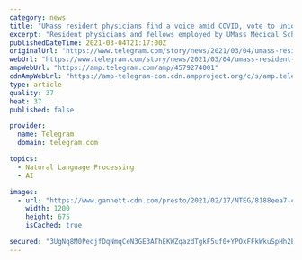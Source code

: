 ```yaml
---
category: news
title: "UMass resident physicians find a voice amid COVID, vote to unionize and join CIR/SEIU"
excerpt: "Resident physicians and fellows employed by UMass Medical School have begun the process of joining a union, voting to file for union recognition and to join the Committee of Interns and Residents, a local of the Service Employees International Union."
publishedDateTime: 2021-03-04T21:17:00Z
originalUrl: "https://www.telegram.com/story/news/2021/03/04/umass-resident-physicians-find-voice-amid-covid-vote-unionize-and-join-cir-seiu/4579274001/"
webUrl: "https://www.telegram.com/story/news/2021/03/04/umass-resident-physicians-find-voice-amid-covid-vote-unionize-and-join-cir-seiu/4579274001/"
ampWebUrl: "https://amp.telegram.com/amp/4579274001"
cdnAmpWebUrl: "https://amp-telegram-com.cdn.ampproject.org/c/s/amp.telegram.com/amp/4579274001"
type: article
quality: 37
heat: 37
published: false

provider:
  name: Telegram
  domain: telegram.com

topics:
  - Natural Language Processing
  - AI

images:
  - url: "https://www.gannett-cdn.com/presto/2021/02/17/NTEG/8188eea7-c331-4e43-8258-821de08b01f4-med_school.JPG?auto=webp&crop=2126,1196,x113,y0&format=pjpg&width=1200"
    width: 1200
    height: 675
    isCached: true

secured: "3UgNq8M0PedjfDqNmqCeN3GE3AThEKWZqazdTgkF5uf0+YPOxFFkWkuSpHh2EFrZxt7C6Zqkg0oxTaqSC6aisgnaE/FC9UrhrTUiMdcX0pCBCnZxkaIycGIj9qeq2ZLLl1FEVF47nepVtfK9LdBoyru3x6nk05IGI9OJWQXpArnu2lzssjGZ6v+u9Y+jeHDOZ6+oybzceWRxUtogUZQ1A+O7TrQnW2plvcdzegkfMni+6PD5E24m3sQmZDLIiyBvWEZ6Dj1IcNdhNzaAJ/NcuHO/pmQbhLE2b5t+MkIbs5s2DvV9vJthmDA2CJh4JPQfIzgBBumBDqVJwyFGexkGooqoXsCkPgPGai6avLinGsA=;p7OhzZox7tFu8E7gledQ6g=="
---
```


